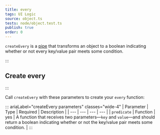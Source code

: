 ```yaml
---
title: every
tags: UI Logic
source: object.ts
tests: node/object.test.ts
publish: true
order: 0
---
```


`createEvery` is a [pipe](/docs/logic/pipes-overview) that transforms an object to a boolean indicating whether or not every key/value pair meets some condition.


:::
## Create every
:::

Call `createEvery` with these parameters to create your `every` function:

::: ariaLabel="createEvery parameters" classes="wide-4"
| Parameter | Type | Required | Description |
| --- | --- | --- | --- |
| `predicate` | Function | yes | A function that receives two parameters—`key` and `value`—and should return a boolean indicating whether or not the key/value pair meets some condition. |
:::

